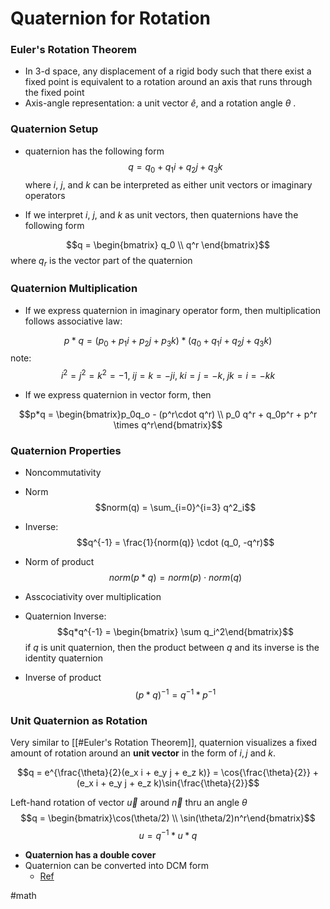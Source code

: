 # Quaternion for Rotation

### Euler's Rotation Theorem
- In 3-d space, any displacement of a rigid body such that there exist a fixed point is equivalent to a rotation around an axis that runs through the fixed point
- Axis-angle representation: a unit vector $\hat{e}$, and a rotation angle $\theta$ . 

### Quaternion Setup
- quaternion has the following form
$$q = q_0 + q_1 i + q_2 j + q_3 k$$
where $i$, $j$, and $k$ can be interpreted as either unit vectors or imaginary operators

- If we interpret $i$, $j$, and $k$ as unit vectors, then quaternions have the following form

$$q = \begin{bmatrix} q_0 \\ q^r \end{bmatrix}$$where $q_r$ is the vector part of the quaternion

### Quaternion Multiplication
- If we express quaternion in imaginary operator form, then multiplication follows associative law:

$$p * q = (p_0 + p_1 i + p_2 j + p_3 k) * (q_0 + q_1 i + q_2 j + q_3 k)$$
note:
$$i^2 = j^2 = k^2 = -1,\; ij = k = -ji,\; ki = j = -k,\; jk = i = -kk$$
- If we express quaternion in vector form, then

$$p*q = \begin{bmatrix}p_0q_o - (p^r\cdot q^r) \\ p_0 q^r + q_0p^r + p^r \times q^r\end{bmatrix}$$

### Quaternion Properties
- Noncommutativity
- Norm $$norm(q) = \sum_{i=0}^{i=3} q^2_i$$
- Inverse: $$q^{-1} = \frac{1}{norm(q)} \cdot (q_0, -q^r)$$
- Norm of product
$$norm(p*q) = norm(p)\cdot norm(q)$$
- Asscociativity over multiplication
- Quaternion Inverse:
$$q*q^{-1} = \begin{bmatrix} \sum q_i^2\end{bmatrix}$$
if $q$ is unit quaternion, then the product between $q$ and its inverse is the identity quaternion

- Inverse of product
$$(p*q)^{-1} = q^{-1}*p^{-1}$$

### Unit Quaternion as Rotation
Very similar to [[#Euler's Rotation Theorem]], quaternion visualizes a fixed amount of rotation around an **unit vector** in the form of $i, j$ and $k$. 

$$q = e^{\frac{\theta}{2}(e_x i + e_y j + e_z k)} = \cos{\frac{\theta}{2}} + (e_x i + e_y j + e_z k)\sin{\frac{\theta}{2}}$$

 Left-hand rotation of vector $\vec{u}$ around $\vec{n}$ thru an angle $\theta$
$$q = \begin{bmatrix}\cos(\theta/2) \\ \sin(\theta/2)n^r\end{bmatrix}$$
$$u = q^{-1} * u * q$$

- **Quaternion has a double cover**
- Quaternion can be converted into DCM form
	- [Ref](!https://www.mathworks.com/help/aerotbx/ug/quatrotate.html)

#math 